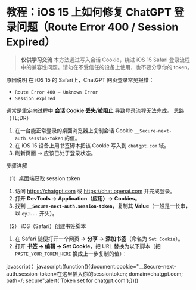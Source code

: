 # 教程：iOS 15 上如何修复 ChatGPT 登录问题（Route Error 400 / Session Expired）

> **仅供学习交流** 本方法通过写入会话 Cookie，绕过 iOS 15 Safari 登录流程中的兼容性问题。请勿在不受信任的设备上使用，也不要分享你的 token。

 原因说明
在 iOS 15 的 Safari上，ChatGPT 网页登录常见报错：
- `Route Error 400 – Unknown Error`
- `Session expired`

通常是重定向过程中 **会话 Cookie 丢失/被阻止** 导致登录流程无法完成。
 思路（TL;DR）
1. 在一台能正常登录的桌面浏览器上复制会话 Cookie `__Secure-next-auth.session-token` 的值。
2. 在 iOS 15 设备上用书签脚本把该 Cookie 写入到 `chatgpt.com` 域。
3. 刷新页面 → 应该已处于登录状态。



 步骤详解

（1）桌面端获取 session token
1. 访问 <https://chatgpt.com> 或 <https://chat.openai.com> 并完成登录。  
2. 打开 **DevTools → Application（应用）→ Cookies**。  
3. 找到 **`__Secure-next-auth.session-token`**，复制其 **Value**（一般是一长串，以 `eyJ...` 开头）。

（2） iOS（Safari）创建书签脚本
1. 在 Safari 随便打开一个网页 → **分享** → **添加书签**（命名为 `Set Cookie`）。  
2. 打开 **书签 → 编辑 → Set Cookie**，把 URL 替换为以下脚本（把 `PASTE_YOUR_TOKEN_HERE` 换成上一步复制的值）：

javascript：
javascript:(function(){document.cookie="__Secure-next-auth.session-token=在这里插入你的sessiontoken; domain=chatgpt.com; path=/; secure";alert('Token set for chatgpt.com');})()
